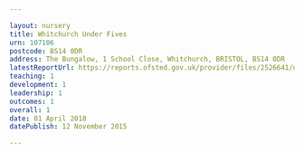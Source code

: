 ```yaml
---

layout: nursery
title: Whitchurch Under Fives
urn: 107106
postcode: BS14 0DR
address: The Bungalow, 1 School Close, Whitchurch, BRISTOL, BS14 0DR
latestReportUrl: https://reports.ofsted.gov.uk/provider/files/2526641/urn/107106.pdf
teaching: 1
development: 1
leadership: 1
outcomes: 1
overall: 1
date: 01 April 2018 
datePublish: 12 November 2015

---
```

